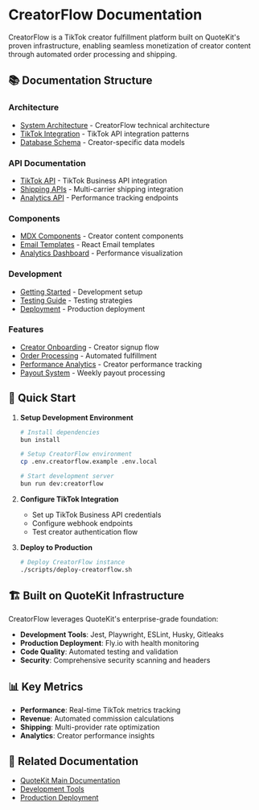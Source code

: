 # CreatorFlow Documentation

CreatorFlow is a TikTok creator fulfillment platform built on QuoteKit's proven infrastructure, enabling seamless monetization of creator content through automated order processing and shipping.

## 📚 Documentation Structure

### **Architecture**
- [System Architecture](./architecture/system-architecture.md) - CreatorFlow technical architecture
- [TikTok Integration](./architecture/tiktok-integration.md) - TikTok API integration patterns
- [Database Schema](./architecture/database-schema.md) - Creator-specific data models

### **API Documentation**
- [TikTok API](./api/tiktok-api.md) - TikTok Business API integration
- [Shipping APIs](./api/shipping-apis.md) - Multi-carrier shipping integration
- [Analytics API](./api/analytics-api.md) - Performance tracking endpoints

### **Components**
- [MDX Components](./components/mdx-components.md) - Creator content components
- [Email Templates](./components/email-templates.md) - React Email templates
- [Analytics Dashboard](./components/analytics-dashboard.md) - Performance visualization

### **Development**
- [Getting Started](./development/getting-started.md) - Development setup
- [Testing Guide](./development/testing.md) - Testing strategies
- [Deployment](./development/deployment.md) - Production deployment

### **Features**
- [Creator Onboarding](./features/creator-onboarding.md) - Creator signup flow
- [Order Processing](./features/order-processing.md) - Automated fulfillment
- [Performance Analytics](./features/analytics.md) - Creator performance tracking
- [Payout System](./features/payouts.md) - Weekly payout processing

## 🚀 Quick Start

1. **Setup Development Environment**
   ```bash
   # Install dependencies
   bun install
   
   # Setup CreatorFlow environment
   cp .env.creatorflow.example .env.local
   
   # Start development server
   bun run dev:creatorflow
   ```

2. **Configure TikTok Integration**
   - Set up TikTok Business API credentials
   - Configure webhook endpoints
   - Test creator authentication flow

3. **Deploy to Production**
   ```bash
   # Deploy CreatorFlow instance
   ./scripts/deploy-creatorflow.sh
   ```

## 🏗️ Built on QuoteKit Infrastructure

CreatorFlow leverages QuoteKit's enterprise-grade foundation:

- **Development Tools**: Jest, Playwright, ESLint, Husky, Gitleaks
- **Production Deployment**: Fly.io with health monitoring
- **Code Quality**: Automated testing and validation
- **Security**: Comprehensive security scanning and headers

## 📊 Key Metrics

- **Performance**: Real-time TikTok metrics tracking
- **Revenue**: Automated commission calculations
- **Shipping**: Multi-provider rate optimization
- **Analytics**: Creator performance insights

## 🔗 Related Documentation

- [QuoteKit Main Documentation](../README.md)
- [Development Tools](../development/DEVELOPMENT_TOOLS.md)
- [Production Deployment](../PRODUCTION_DEPLOYMENT_SUMMARY.md)
